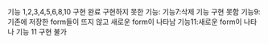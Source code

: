 기능 1,2,3,4,5,6,8,10 구현 완료
구현하지 못한 기능:
기능7:삭제 기능 구현 못함
기능9:기존에 저장한 form들이 뜨지 않고 새로운 form이 나타남
기능11:새로운 form이 나타나 기능 11 구현 불가
